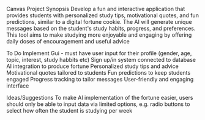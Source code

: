 Canvas Project Synopsis
Develop a fun and interactive application that provides students with personalized study tips, motivational quotes, and fun predictions, similar to a digital fortune cookie.
The AI will generate unique messages based on the student's study habits, progress, and preferences.
This tool aims to make studying more enjoyable and engaging by offering daily doses of encouragement and useful advice

To Do
Implement Gui - must have user input for their profile (gender, age, topic, interest, study habbits etc)
Sign up/in system connected to database
AI integration to produce fortune
Personalized study tips and advice
Motivational quotes tailored to students
Fun predictions to keep students engaged
Progress tracking to tailor messages
User-friendly and engaging interface


Ideas/Suggestions
To make AI implementation of the fortune easier, users should only be able to input data via limited options, e.g. radio buttons to select how often the student is studying per week

